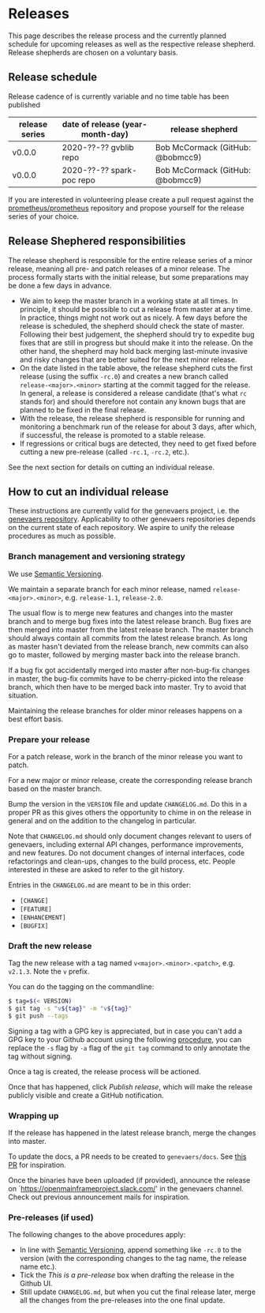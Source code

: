 # Releases

This page describes the release process and the currently planned schedule for upcoming releases as well as the respective release shepherd. Release shepherds are chosen on a voluntary basis.

## Release schedule

Release cadence of is currently variable and no time table has been published

| release series | date of release (year-month-day)           | release shepherd                            |
|----------------|--------------------------------------------|---------------------------------------------|
| v0.0.0         | 2020-??-??  gvblib repo                    | Bob McCormack (GitHub: @bobmcc9)            | 
| v0.0.0         | 2020-??-??  spark-poc repo                 | Bob McCormack (GitHub: @bobmcc9)            |


If you are interested in volunteering please create a pull request against the [prometheus/prometheus](https://github.com/prometheus/prometheus) repository and propose yourself for the release series of your choice.

## Release Shephered responsibilities 

The release shepherd is responsible for the entire release series of a minor release, meaning all pre- and patch releases of a minor release. 
The process formally starts with the initial release, but some preparations may be done a few days in advance.

* We aim to keep the master branch in a working state at all times. In principle, it should be possible to cut a release from master at any time.
  In practice, things might not work out as nicely. A few days before the release is scheduled, the shepherd should check the state of master. 
  Following their best judgement, the shepherd should try to expedite bug fixes that are still in progress but should make it into the release.
  On the other hand, the shepherd may hold back merging last-minute invasive and risky changes that are better suited for the next minor release.
* On the date listed in the table above, the release shepherd cuts the first release (using the suffix `-rc.0`) and creates a new branch 
  called  `release-<major>.<minor>` starting at the commit tagged for the release. In general, a release is considered a release candidate
  (that's what `rc` stands for) and should therefore not contain any known bugs that are planned to be fixed in the final release.
* With the release, the release shepherd is responsible for running and monitoring a benchmark run of the release for about  3 days, after which, 
  if successful, the release is promoted to a stable release.
* If regressions or critical bugs are detected, they need to get fixed before cutting a new pre-release (called `-rc.1`, `-rc.2`, etc.). 

See the next section for details on cutting an individual release.

## How to cut an individual release

These instructions are currently valid for the genevaers project, i.e. the [genevaers repository](https://github.com/genevaers/).
Applicability to other genevaers repositories depends on the current state of each repository.
We aspire to unify the release procedures as much as possible.

### Branch management and versioning strategy

We use [Semantic Versioning](https://semver.org/).

We maintain a separate branch for each minor release, named `release-<major>.<minor>`, e.g. `release-1.1`, `release-2.0`.

The usual flow is to merge new features and changes into the master branch and to merge bug fixes into the latest release branch.
Bug fixes are then merged into master from the latest release branch. The master branch should always contain all commits from the 
latest release branch. As long as master hasn't deviated from the release branch, new commits can also go to master,
followed by merging master back into the release branch.

If a bug fix got accidentally merged into master after non-bug-fix changes in master, the bug-fix commits have to be cherry-picked
into the release branch, which then have to be merged back into master. Try to avoid that situation.

Maintaining the release branches for older minor releases happens on a best effort basis.

### Prepare your release

For a patch release, work in the branch of the minor release you want to patch.

For a new major or minor release, create the corresponding release branch based on the master branch.

Bump the version in the `VERSION` file and update `CHANGELOG.md`. Do this in a proper PR as this gives others the opportunity
to chime in on the release in general and on the addition to the changelog in particular.

Note that `CHANGELOG.md` should only document changes relevant to users of genevaers, including external API changes, 
performance improvements, and new features. Do not document changes of internal interfaces, code refactorings and clean-ups,
changes to the build process, etc. People interested in these are asked to refer to the git history.

Entries in the `CHANGELOG.md` are meant to be in this order:

* `[CHANGE]`
* `[FEATURE]`
* `[ENHANCEMENT]`
* `[BUGFIX]`

### Draft the new release

Tag the new release with a tag named `v<major>.<minor>.<patch>`, e.g. `v2.1.3`. Note the `v` prefix.

You can do the tagging on the commandline:

```bash
$ tag=$(< VERSION)
$ git tag -s "v${tag}" -m "v${tag}"
$ git push --tags
```

Signing a tag with a GPG key is appreciated, but in case you can't add a GPG key to your Github account using the
following [procedure](https://help.github.com/articles/generating-a-gpg-key/),
you can replace the `-s` flag by `-a` flag of the `git tag` command to only annotate the tag without signing.

Once a tag is created, the release process will be actioned.

Once that has happened, click _Publish release_, which will make the release publicly visible and create a GitHub notification.

### Wrapping up

If the release has happened in the latest release branch, merge the changes into master.

To update the docs, a PR needs to be created to `genevaers/docs`. See [this PR](https://github.com/prometheus/docs/pull/952/files) for inspiration.

Once the binaries have been uploaded (if provided), announce the release on
`https://openmainframeproject.slack.com/' in the genevaers channel.
Check out previous announcement mails for inspiration. 

### Pre-releases (if used)

The following changes to the above procedures apply:

* In line with [Semantic Versioning](https://semver.org/), append something like `-rc.0` to the version (with the corresponding changes to the tag name, the release name etc.).
* Tick the _This is a pre-release_ box when drafting the release in the Github UI.
* Still update `CHANGELOG.md`, but when you cut the final release later, merge all the changes from the pre-releases into the one final update.

